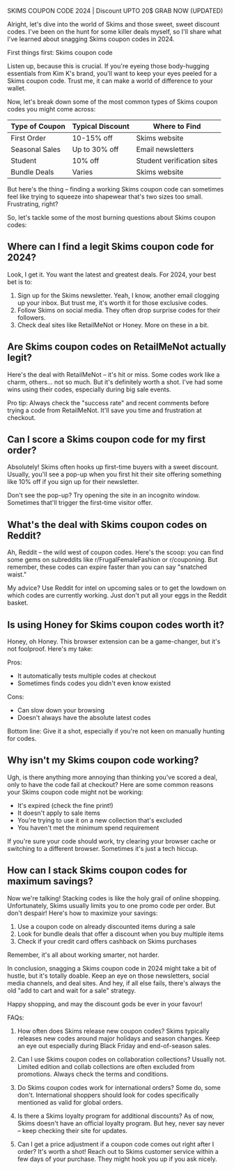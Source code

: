 SKIMS COUPON CODE 2024 | Discount UPTO 20$ GRAB NOW (UPDATED)



Alright, let's dive into the world of Skims and those sweet, sweet discount codes. I've been on the hunt for some killer deals myself, so I'll share what I've learned about snagging Skims coupon codes in 2024.

First things first: Skims coupon code

Listen up, because this is crucial. If you're eyeing those body-hugging essentials from Kim K's brand, you'll want to keep your eyes peeled for a Skims coupon code. Trust me, it can make a world of difference to your wallet.

Now, let's break down some of the most common types of Skims coupon codes you might come across:

| Type of Coupon | Typical Discount | Where to Find |
|----------------|------------------|---------------|
| First Order    | 10-15% off       | Skims website |
| Seasonal Sales | Up to 30% off    | Email newsletters |
| Student        | 10% off          | Student verification sites |
| Bundle Deals   | Varies           | Skims website |

But here's the thing – finding a working Skims coupon code can sometimes feel like trying to squeeze into shapewear that's two sizes too small. Frustrating, right?

So, let's tackle some of the most burning questions about Skims coupon codes:

## Where can I find a legit Skims coupon code for 2024?

Look, I get it. You want the latest and greatest deals. For 2024, your best bet is to:

1. Sign up for the Skims newsletter. Yeah, I know, another email clogging up your inbox. But trust me, it's worth it for those exclusive codes.
2. Follow Skims on social media. They often drop surprise codes for their followers.
3. Check deal sites like RetailMeNot or Honey. More on these in a bit.

## Are Skims coupon codes on RetailMeNot actually legit?

Here's the deal with RetailMeNot – it's hit or miss. Some codes work like a charm, others... not so much. But it's definitely worth a shot. I've had some wins using their codes, especially during big sale events.

Pro tip: Always check the "success rate" and recent comments before trying a code from RetailMeNot. It'll save you time and frustration at checkout.

## Can I score a Skims coupon code for my first order?

Absolutely! Skims often hooks up first-time buyers with a sweet discount. Usually, you'll see a pop-up when you first hit their site offering something like 10% off if you sign up for their newsletter.

Don't see the pop-up? Try opening the site in an incognito window. Sometimes that'll trigger the first-time visitor offer.

## What's the deal with Skims coupon codes on Reddit?

Ah, Reddit – the wild west of coupon codes. Here's the scoop: you can find some gems on subreddits like r/FrugalFemaleFashion or r/couponing. But remember, these codes can expire faster than you can say "snatched waist."

My advice? Use Reddit for intel on upcoming sales or to get the lowdown on which codes are currently working. Just don't put all your eggs in the Reddit basket.

## Is using Honey for Skims coupon codes worth it?

Honey, oh Honey. This browser extension can be a game-changer, but it's not foolproof. Here's my take:

Pros:
- It automatically tests multiple codes at checkout
- Sometimes finds codes you didn't even know existed

Cons:
- Can slow down your browsing
- Doesn't always have the absolute latest codes

Bottom line: Give it a shot, especially if you're not keen on manually hunting for codes.

## Why isn't my Skims coupon code working?

Ugh, is there anything more annoying than thinking you've scored a deal, only to have the code fail at checkout? Here are some common reasons your Skims coupon code might not be working:

- It's expired (check the fine print!)
- It doesn't apply to sale items
- You're trying to use it on a new collection that's excluded
- You haven't met the minimum spend requirement

If you're sure your code should work, try clearing your browser cache or switching to a different browser. Sometimes it's just a tech hiccup.

## How can I stack Skims coupon codes for maximum savings?

Now we're talking! Stacking codes is like the holy grail of online shopping. Unfortunately, Skims usually limits you to one promo code per order. But don't despair! Here's how to maximize your savings:

1. Use a coupon code on already discounted items during a sale
2. Look for bundle deals that offer a discount when you buy multiple items
3. Check if your credit card offers cashback on Skims purchases

Remember, it's all about working smarter, not harder.

In conclusion, snagging a Skims coupon code in 2024 might take a bit of hustle, but it's totally doable. Keep an eye on those newsletters, social media channels, and deal sites. And hey, if all else fails, there's always the old "add to cart and wait for a sale" strategy. 

Happy shopping, and may the discount gods be ever in your favour!

FAQs:

1. How often does Skims release new coupon codes?
   Skims typically releases new codes around major holidays and season changes. Keep an eye out especially during Black Friday and end-of-season sales.

2. Can I use Skims coupon codes on collaboration collections?
   Usually not. Limited edition and collab collections are often excluded from promotions. Always check the terms and conditions.

3. Do Skims coupon codes work for international orders?
   Some do, some don't. International shoppers should look for codes specifically mentioned as valid for global orders.

4. Is there a Skims loyalty program for additional discounts?
   As of now, Skims doesn't have an official loyalty program. But hey, never say never – keep checking their site for updates.

5. Can I get a price adjustment if a coupon code comes out right after I order?
   It's worth a shot! Reach out to Skims customer service within a few days of your purchase. They might hook you up if you ask nicely.
